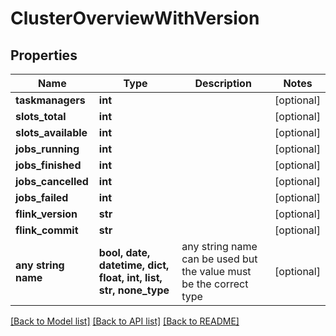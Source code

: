# ClusterOverviewWithVersion


## Properties
Name | Type | Description | Notes
------------ | ------------- | ------------- | -------------
**taskmanagers** | **int** |  | [optional] 
**slots_total** | **int** |  | [optional] 
**slots_available** | **int** |  | [optional] 
**jobs_running** | **int** |  | [optional] 
**jobs_finished** | **int** |  | [optional] 
**jobs_cancelled** | **int** |  | [optional] 
**jobs_failed** | **int** |  | [optional] 
**flink_version** | **str** |  | [optional] 
**flink_commit** | **str** |  | [optional] 
**any string name** | **bool, date, datetime, dict, float, int, list, str, none_type** | any string name can be used but the value must be the correct type | [optional]

[[Back to Model list]](../README.md#documentation-for-models) [[Back to API list]](../README.md#documentation-for-api-endpoints) [[Back to README]](../README.md)


